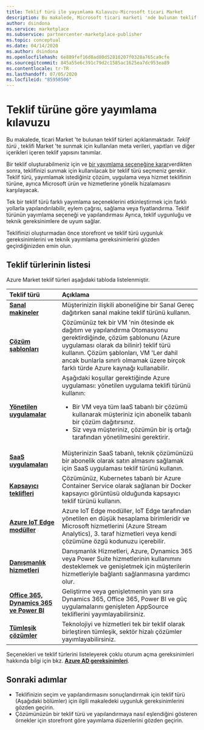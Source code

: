 ```yaml
---
title: Teklif türü ile yayımlama Kılavuzu-Microsoft ticari Market
description: Bu makalede, Microsoft ticari marketi 'nde bulunan teklif türleri açıklanmaktadır.
author: dsindona
ms.service: marketplace
ms.subservice: partnercenter-marketplace-publisher
ms.topic: conceptual
ms.date: 04/14/2020
ms.author: dsindona
ms.openlocfilehash: 6e889fef16d8ad80d52810207f0328a765ca9cfe
ms.sourcegitcommit: 845a55e6c391c79d2c1585ac1625ea7dc953ea89
ms.contentlocale: tr-TR
ms.lasthandoff: 07/05/2020
ms.locfileid: "85958506"
---
```

# <a name="publishing-guide-by-offer-type"></a>Teklif türüne göre yayımlama kılavuzu

Bu makalede, ticari Market 'te bulunan teklif türleri açıklanmaktadır. *Teklif türü* , teklifi Market 'te sunmak için kullanılan meta verileri, yapıtları ve diğer içerikleri içeren teklif yapısını tanımlar.

Bir teklif oluşturabilmeniz için ve [bir yayımlama seçeneğine karar](determine-your-listing-type.md)verdikten sonra, teklifinizi sunmak için kullanılacak bir teklif türü seçmeniz gerekir. Teklif türü, yayımlamak istediğiniz çözüm, uygulama veya hizmet teklifinin türüne, ayrıca Microsoft ürün ve hizmetlerine yönelik hizalamasını karşılayacak.

Tek bir teklif türü farklı yayımlama seçeneklerini etkinleştirmek için farklı yollarla yapılandırılabilir, eylem çağrısı, sağlama veya fiyatlandırma. Teklif türünün yayımlama seçeneği ve yapılandırması Ayrıca, teklif uygunluğu ve teknik gereksinimlere de uyum sağlar.

Teklifinizi oluşturmadan önce storefront ve teklif türü uygunluk gereksinimlerini ve teknik yayımlama gereksinimlerini gözden geçirdiğinizden emin olun.

## <a name="list-of-offer-types"></a>Teklif türlerinin listesi

Azure Market teklif türleri aşağıdaki tabloda listelenmiştir.

| **Teklif türü**    | **Açıklama**  |
| :------------------- | :-------------------|
| [**Sanal makineler**](./marketplace-virtual-machines.md) | Müşterinizin ilişkili aboneliğine bir Sanal Gereç dağıtırken sanal makine teklif türünü kullanın. |
| [**Çözüm şablonları**](./marketplace-solution-templates.md) | Çözümünüz tek bir VM 'nin ötesinde ek dağıtım ve yapılandırma Otomasyonu gerektirdiğinde, çözüm şablonunu (Azure uygulaması olarak da bilinir) teklif türü kullanın. Çözüm şablonları, VM 'Ler dahil ancak bunlarla sınırlı olmamak üzere birçok farklı türde Azure kaynağı kullanabilir.  |
| [**Yönetilen uygulamalar**](./marketplace-managed-apps.md) | Aşağıdaki koşullar gerektiğinde Azure uygulaması: yönetilen uygulama teklifi türünü kullanın: <br> <ul> <li> Bir VM veya tüm IaaS tabanlı bir çözümü kullanarak müşteriniz için abonelik tabanlı bir çözüm dağıtırsınız. </li> <li>Siz veya müşteriniz, çözümün bir iş ortağı tarafından yönetilmesini gerektirir. </li> <ul> |
| [**SaaS uygulamaları**](./partner-center-portal/create-new-saas-offer.md) | Müşterinizin SaaS tabanlı, teknik çözümünüzü bir abonelik olarak satın almasını sağlamak için SaaS uygulaması teklif türünü kullanın. |
| [**Kapsayıcı teklifleri**](./marketplace-containers.md) | Çözümünüz, Kubernetes tabanlı bir Azure Container Service olarak sağlanan bir Docker kapsayıcı görüntüsü olduğunda kapsayıcı teklif türünü kullanın. |
| [**Azure IoT Edge modüller**](./iot-edge-module.md) | Azure IoT Edge modüller, IoT Edge tarafından yönetilen en düşük hesaplama birimleridir ve Microsoft hizmetlerini (Azure Stream Analytics), 3. taraf hizmetleri veya kendi çözümüne özgü kodunuzu içerebilir. |
| [**Danışmanlık hizmetleri**](./consulting-services.md) | Danışmanlık Hizmetleri, Azure, Dynamics 365 veya Power Suite hizmetlerinin kullanımını desteklemek ve genişletmek için müşterilerin hizmetleriyle bağlantı sağlanmasına yardımcı olur.|
| [**Office 365, Dynamics 365 ve Power BI**](./appsource-offer-publishing-guide.md) | Geliştirme veya genişletmenin yanı sıra Dynamics 365, Office 365, Power BI ve güç uygulamalarını genişleten AppSource tekliflerini yayımlayabilirsiniz.|
| [**Tümleşik çözümler**](./integrated-solutions-for-publishers.md) | Teknolojiyi ve hizmetleri tek bir teklif olarak birleştiren tümleşik, sektör hizalı çözümler yayımlayabilirsiniz.|

Seçenekleri ve teklif türlerini listeleyerek çoklu oturum açma gereksinimleri hakkında bilgi için bkz. [**Azure AD gereksinimleri**](./enable-appsource-marketplace-using-azure-ad.md).

## <a name="next-steps"></a>Sonraki adımlar

- Teklifinizin seçim ve yapılandırmasını sonuçlandırmak için teklif türü (Aşağıdaki bölümler) için ilgili makaledeki uygunluk gereksinimlerini gözden geçirin.
- Çözümünüzün bir teklif türü ve yapılandırmaya nasıl eşlendiğini gösteren örnekler için storefront göre yayımlama düzenlerini gözden geçirin.

